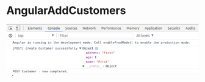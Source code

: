 # AngularAddCustomers

![Alt text](https://github.com/omarabid55/Angular-SpringBoot-Simple-Application/blob/master/AngularAddCustomers/src/assets/POST%20request.png?raw=true "Screenshot from angular")
